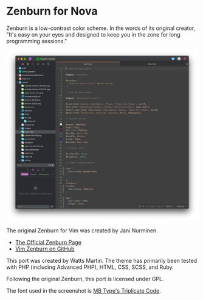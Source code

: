 # Zenburn for Nova

Zenburn is a low-contrast color scheme. In the words of its original creator, "It's easy on your eyes and designed to keep you in the zone for long programming sessions."

![](https://raw.githubusercontent.com/chipotle/zenburn-nova/main/Images/nova-zenburn.png)

The original Zenburn for Vim was created by Jani Nurminen.

- [The Official Zenburn Page](https://kippura.org/zenburnpage/)
- [Vim Zenburn on GitHub](https://github.com/jnurmine/Zenburn/)

This port was created by Watts Martin. The theme has primarily been tested with PHP (including Advanced PHP), HTML, CSS, SCSS, and Ruby.

Following the original Zenburn, this port is licensed under GPL.

The font used in the screenshot is [MB Type's Triplicate Code][1].

[1]: https://typographyforlawyers.com/triplicate.html
